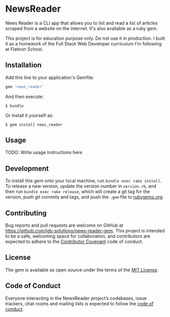 # NewsReader

News Reader is a CLI app that allows you to list and read a list of articles scraped from a website on the internet. It's also available as a ruby gem.

This project is for education purpose only. Do not use it in production. I built it as a homework of the Full Stack Web Developer curriculum I'm following at Flatiron School.

## Installation

Add this line to your application's Gemfile:

```ruby
gem 'news_reader'
```

And then execute:

    $ bundle

Or install it yourself as:

    $ gem install news_reader

## Usage

TODO: Write usage instructions here

## Development

To install this gem onto your local machine, run `bundle exec rake install`. To release a new version, update the version number in `version.rb`, and then run `bundle exec rake release`, which will create a git tag for the version, push git commits and tags, and push the `.gem` file to [rubygems.org](https://rubygems.org).

## Contributing

Bug reports and pull requests are welcome on GitHub at https://github.com/jgb-solutions/news-reader-gem. This project is intended to be a safe, welcoming space for collaboration, and contributors are expected to adhere to the [Contributor Covenant](http://contributor-covenant.org) code of conduct.

## License

The gem is available as open source under the terms of the [MIT License](https://opensource.org/licenses/MIT).

## Code of Conduct

Everyone interacting in the NewsReader project’s codebases, issue trackers, chat rooms and mailing lists is expected to follow the [code of conduct](https://github.com/[USERNAME]/news_reader/blob/master/CODE_OF_CONDUCT.md).
